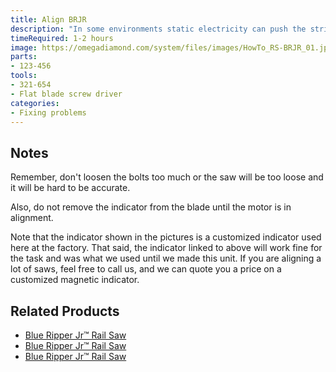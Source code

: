 ```yaml
---
title: Align BRJR
description: "In some environments static electricity can push the string away from the rail, so it is critical that you wrap around and have string on both sides of a single rail bar and check the difference in the gap: if both sides show the same amount of gap, no matter how much that gap actually is, the rail is straight."
timeRequired: 1-2 hours
image: https://omegadiamond.com/system/files/images/HowTo_RS-BRJR_01.jpg
parts:
- 123-456
tools:
- 321-654
- Flat blade screw driver
categories:
- Fixing problems
---
```



## Notes
Remember, don't loosen the bolts too much or the saw will be too loose and it will be hard to be accurate.

Also, do not remove the indicator from the blade until the motor is in alignment.

Note that the indicator shown in the pictures is a customized indicator used here at the factory. That said, the indicator linked to above will work fine for the task and was what we used until we made this unit. If you are aligning a lot of saws, feel free to call us, and we can quote you a price on a customized magnetic indicator.


## Related Products

* [Blue Ripper Jr™ Rail Saw](#)
* [Blue Ripper Jr™ Rail Saw](#)
* [Blue Ripper Jr™ Rail Saw](#)

